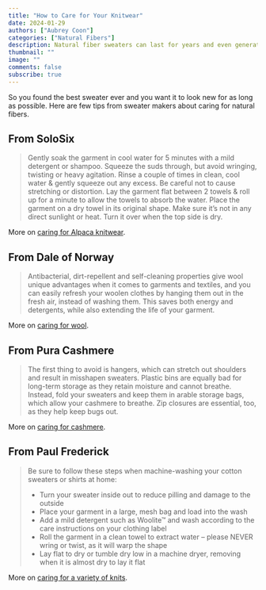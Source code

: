 ```yaml
---
title: "How to Care for Your Knitwear"
date: 2024-01-29
authors: ["Aubrey Coon"]
categories: ["Natural Fibers"]
description: Natural fiber sweaters can last for years and even generations with the proper care.
thumbnail: ""
image: ""
comments: false
subscribe: true
---
```


So you found the best sweater ever and you want it to look new for as long as possible. Here are few tips from sweater makers about caring for natural fibers.

## From SoloSix 

> Gently soak the garment in cool water for 5 minutes with a mild detergent or shampoo. Squeeze the suds through, but avoid wringing, twisting or heavy agitation. Rinse a couple of times in clean, cool water & gently squeeze out any excess. Be careful not to cause stretching or distortion. Lay the garment flat between 2 towels & roll up for a minute to allow the towels to absorb the water. Place the garment on a dry towel in its original shape. Make sure it’s not in any direct sunlight or heat. Turn it over when the top side is dry.

More on <a href="https://www.solosix.co/pages/care-instructions" target="_blank">caring for Alpaca knitwear</a>.

## From Dale of Norway

> Antibacterial, dirt-repellent and self-cleaning properties give wool unique advantages when it comes to garments and textiles, and you can easily refresh your woolen clothes by hanging them out in the fresh air, instead of washing them. This saves both energy and detergents, while also extending the life of your garment. 

More on <a href="https://us.daleofnorway.com/explore-dale/how-to-care-for-your-wool/" target="_blank">caring for wool</a>.

## From Pura Cashmere

> The first thing to avoid is hangers, which can stretch out shoulders and result in misshapen sweaters. Plastic bins are equally bad for long-term storage as they retain moisture and cannot breathe. Instead, fold your sweaters and keep them in arable storage bags, which allow your cashmere to breathe. Zip closures are essential, too, as they help keep bugs out.

More on <a href="https://puracashmere.com/blogs/lifestyle/the-proper-storage-and-care-of-cashmere" target="_blank">caring for cashmere</a>.

## From Paul Frederick

> Be sure to follow these steps when machine-washing your cotton sweaters or shirts at home:
> * Turn your sweater inside out to reduce pilling and damage to the outside
> * Place your garment in a large, mesh bag and load into the wash
> * Add a mild detergent such as Woolite™ and wash according to the care instructions on your clothing label
> * Roll the garment in a clean towel to extract water – please NEVER wring or twist, as it will warp the shape
> * Lay flat to dry or tumble dry low in a machine dryer, removing when it is almost dry to lay it flat

More on <a href="https://www.paulfredrick.com/pages/how-to-care-for-knits-and-sweaters" target="_blank">caring for a variety of knits</a>.

